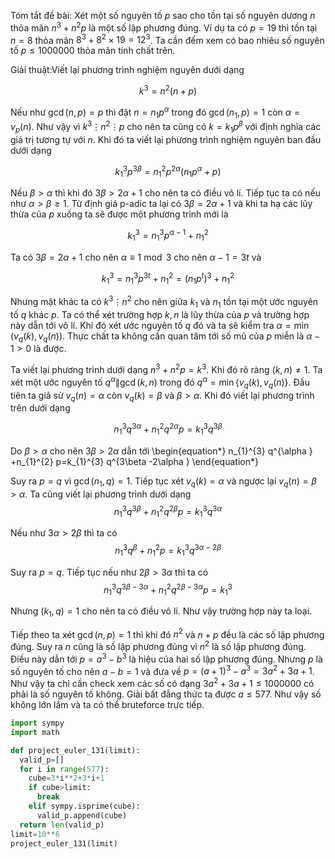 Tóm tắt đề bài: Xét một số nguyên tố $\displaystyle p$ sao cho tồn tại số nguyên dương $\displaystyle n$ thỏa mãn $\displaystyle n^{3} +n^{2} p$ là một số lập phương đúng. Ví dụ ta có $\displaystyle p=19$ thì tồn tại $\displaystyle n=8$ thỏa mãn $\displaystyle 8^{3} +8^{2} \times 19=12^{3}$. Ta cần đếm xem có bao nhiêu số nguyên tố $\displaystyle p\leqslant 1000000$ thỏa mãn tính chất trên. 

Giải thuật:Viết lại phương trình nghiệm nguyên dưới dạng 

$$\begin{equation*}
k^{3} =n^{2}( n+p)
\end{equation*}$$

Nếu như $\displaystyle \gcd( n,p) =p$ thì đặt $\displaystyle n=n_{1} p^{\alpha }$ trong đó $\displaystyle \gcd( n_{1} ,p) =1$ còn $\displaystyle \alpha =v_{p}( n)$. Như vậy vì $\displaystyle k^{3} \vdots n^{2} \vdots p$ cho nên ta cũng có $\displaystyle k=k_{1} p^{\beta }$ với định nghĩa các giá trị tương tự với $\displaystyle n$. Khi đó ta viết lại phương trình nghiệm nguyên ban đầu dưới dạng 

$$\begin{equation*}
k_{1}^{3} p^{3\beta } =n_{1}^{2} p^{2\alpha }\left( n_{1} p^{\alpha } +p\right)
\end{equation*}$$

Nếu $\displaystyle \beta  >\alpha$ thì khi đó $\displaystyle 3\beta  >2\alpha +1$ cho nên ta có điều vô lí. Tiếp tục ta có nếu như $\displaystyle \alpha  >\beta \geqslant 1$. Từ định giá p-adic ta lại có $\displaystyle 3\beta =2\alpha +1$ và khi ta hạ các lũy thừa của $\displaystyle p$ xuống ta sẽ được một phương trình mới là 

$$\begin{equation*}
k_{1}^{3} =n_{1}^{3} p^{\alpha -1} +n_{1}^{2}
\end{equation*}$$

Ta có $\displaystyle 3\beta =2\alpha +1$ cho nên $\displaystyle \alpha \equiv 1\bmod 3$ cho nên $\displaystyle \alpha -1=3t$ và 

$$\begin{equation*}
k_{1}^{3} =n_{1}^{3} p^{3t} +n_{1}^{2} =\left( n_{1} p^{t}\right)^{3} +n_{1}^{2}
\end{equation*}$$

Nhưng mặt khác ta có $\displaystyle k^{3} \vdots n^{2}$ cho nên giữa $\displaystyle k_{1}$ và $\displaystyle n_{1}$ tồn tại một ước nguyên tố $\displaystyle q$ khác $\displaystyle p$. Ta có thể xét trường hợp $\displaystyle k,n$ là lũy thừa của $\displaystyle p$ và trường hợp này dẫn tới vô lí. Khi đó xét ước nguyên tố $\displaystyle q$ đó và ta sẽ kiểm tra $\displaystyle \alpha =\min( v_{q}( k) ,v_{q}( n))$. Thực chất ta không cần quan tâm tới số mũ của $\displaystyle p$ miễn là $\displaystyle \alpha -1 >0$ là được. 


Ta viết lại phương trình dưới dạng $\displaystyle n^{3} +n^{2} p=k^{3}$. Khi đó rõ ràng $\displaystyle ( k,n) \neq 1$. Ta xét một ước nguyên tố $\displaystyle q^{\alpha } \| \gcd( k,n)$ trong đó $\displaystyle q^{\alpha } =\min\{v_{q}( k) ,v_{q}( n)\}$. Đầu tiên ta giả sử $\displaystyle v_{q}( n) =\alpha$ còn $\displaystyle v_{q}( k) =\beta$ và $\displaystyle \beta  >\alpha$. Khi đó viết lại phương trình trên dưới dạng 

$$ \begin{equation*}
n_{1}^{3} q^{3\alpha } +n_{1}^{2} q^{2\alpha } p=k_{1}^{3} q^{3\beta }
\end{equation*} $$

Do $\displaystyle \beta  >\alpha$ cho nên $\displaystyle 3\beta  >2\alpha$ dẫn tới 
\begin{equation*}
n_{1}^{3} q^{\alpha } +n_{1}^{2} p=k_{1}^{3} q^{3\beta -2\alpha }
\end{equation*}

Suy ra $\displaystyle p=q$ vì $\displaystyle \gcd( n_{1} ,q) =1$. 
Tiếp tục xét $\displaystyle v_{q}( k) =\alpha$ và ngược lại $\displaystyle v_{q}( n) =\beta  >\alpha$. Ta cũng viết lại phương trình dưới dạng 
$$\begin{equation*}
n_{1}^{3} q^{3\beta } +n_{1}^{2} q^{2\beta } p=k_{1}^{3} q^{3\alpha }
\end{equation*}$$

Nếu như $\displaystyle 3\alpha  >2\beta$ thì ta có 
$$\begin{equation*}
n_{1}^{3} q^{\beta } +n_{1}^{2} p=k_{1}^{3} q^{3\alpha -2\beta }
\end{equation*}$$

Suy ra $\displaystyle p=q$. Tiếp tục nếu như $\displaystyle 2\beta  >3\alpha$ thì ta có 
$$\begin{equation*}
n_{1}^{3} q^{3\beta -3\alpha } +n_{1}^{2} q^{2\beta -3\alpha } p=k_{1}^{3}
\end{equation*}$$

Nhưng $\displaystyle ( k_{1} ,q) =1$ cho nên ta có điều vô lí. 
Như vậy trường hợp này ta loại. 

Tiếp theo ta xét $\displaystyle \gcd( n,p) =1$ thì khi đó $\displaystyle n^{2}$ và $\displaystyle n+p$ đều là các số lập phương đúng. Suy ra $\displaystyle n$ cũng là số lập phương đúng vì $\displaystyle n^{2}$ là số lập phương đúng. Điều này dẫn tới $\displaystyle p=a^{3} -b^{3}$ là hiệu của hai số lập phương đúng. Nhưng $\displaystyle p$ là số nguyên tố cho nên $\displaystyle a-b=1$ và đưa về $\displaystyle p=( a+1)^{3} -a^{3} =3a^{2} +3a+1$. Như vậy ta chỉ cần check xem các số có dạng $\displaystyle 3a^{2} +3a+1\leqslant 1000000$ có phải là số nguyên tố không. Giải bất đẳng thức ta được $\displaystyle a\leqslant 577$. Như vậy số không lớn lắm và ta có thể bruteforce trực tiếp. 

```python
import sympy
import math 

def project_euler_131(limit):
  valid_p=[]
  for i in range(577):
    cube=3*i**2+3*i+1
    if cube>limit:
      break
    elif sympy.isprime(cube):
      valid_p.append(cube)
  return len(valid_p)
limit=10**6
project_euler_131(limit)
```

